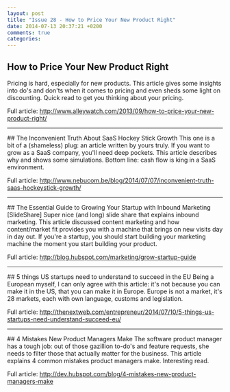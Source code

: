 ```yaml
---
layout: post
title: "Issue 28 - How to Price Your New Product Right"
date: 2014-07-13 20:37:21 +0200
comments: true
categories: 
---
```

## How to Price Your New Product Right
Pricing is hard, especially for new products. This article gives some insights into do's and don'ts when it comes to pricing and even sheds some light on discounting. Quick read to get you thinking about your pricing. 

Full article: http://www.alleywatch.com/2013/09/how-to-price-your-new-product-right/

<hr>
## The Inconvenient Truth About SaaS Hockey Stick Growth
This one is a bit of a (shameless) plug: an article written by yours truly. If you want to grow as a SaaS company, you'll need deep pockets. This article describes why and shows some simulations. Bottom line: cash flow is king in a SaaS environment.

Full article: http://www.nebucom.be/blog/2014/07/07/inconvenient-truth-saas-hockeystick-growth/
<hr>
## The Essential Guide to Growing Your Startup with Inbound Marketing [SlideShare]
Super nice (and long) slide share that explains inbound marketing. This article discussed content marketing and how content/market fit provides you with a machine that brings on new visits day in day out. If you're a startup, you should start building your marketing machine the moment you start building your product.

Full article: http://blog.hubspot.com/marketing/grow-startup-guide
<hr>
## 5 things US startups need to understand to succeed in the EU
Being a European myself, I can only agree with this article: it's not because you can make it in the US, that you can make it in Europe. Europe is not a market, it's 28 markets, each with own language, customs and legislation. 

Full article: http://thenextweb.com/entrepreneur/2014/07/10/5-things-us-startups-need-understand-succeed-eu/
<hr>
## 4 Mistakes New Product Managers Make
The software product manager has a tough job: out of those gazillion to-do's and feature requests, she needs to filter those that actually matter for the business. This article explains 4 common mistakes product managers make. Interesting read.

Full article: http://dev.hubspot.com/blog/4-mistakes-new-product-managers-make
